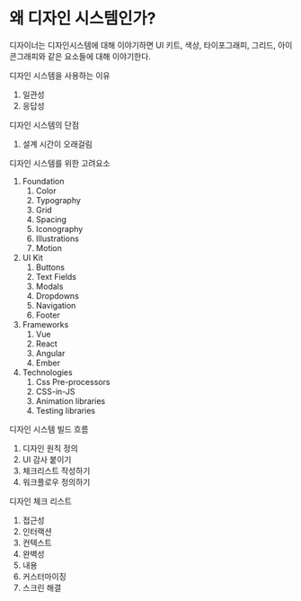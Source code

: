# 왜 디자인 시스템인가?

디자이너는 디자인시스템에 대해 이야기하면 UI 키트, 색상, 타이포그래피, 그리드, 아이콘그래피와 같은 요소들에 대해 이야기한다.

디자인 시스템을 사용하는 이유

1. 일관성
2. 응답성

디자인 시스템의 단점

1. 설계 시간이 오래걸림

디자인 시스템를 위한 고려요소

1. Foundation
   1. Color
   2. Typography
   3. Grid
   4. Spacing
   5. Iconography
   6. Illustrations
   7. Motion
2. UI Kit
   1. Buttons
   2. Text Fields
   3. Modals
   4. Dropdowns
   5. Navigation
   6. Footer
3. Frameworks
   1. Vue
   2. React
   3. Angular
   4. Ember
4. Technologies
   1. Css Pre-processors
   2. CSS-in-JS
   3. Animation libraries
   4. Testing libraries

디자인 시스템 빌드 흐름
1. 디자인 원칙 정의
2. UI 감사 붙이기
3. 체크리스트 작성하기
4. 워크플로우 정의하기

디자인 체크 리스트
1. 접근성
2. 인터랙션
3. 컨텍스트
4. 완벽성
5. 내용
6. 커스터마이징
7. 스크린 해결

